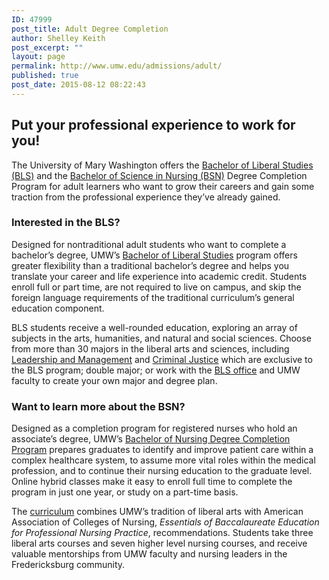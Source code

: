 ```yaml
---
ID: 47999
post_title: Adult Degree Completion
author: Shelley Keith
post_excerpt: ""
layout: page
permalink: http://www.umw.edu/admissions/adult/
published: true
post_date: 2015-08-12 08:22:43
---
```

<h2>Put your professional experience to work for you!</h2>
The University of Mary Washington offers the <a href="/admissions/adult/bls/">Bachelor of Liberal Studies (BLS)</a> and the <a href="/admissions/adult/bsn/">Bachelor of Science in Nursing (BSN)</a> Degree Completion Program for adult learners who want to grow their careers and gain some traction from the professional experience they’ve already gained.
<h3>Interested in the BLS?</h3>
Designed for nontraditional adult students who want to complete a bachelor’s degree, UMW’s <a href="/admissions/adult/bls/">Bachelor of Liberal Studies</a> program offers greater flexibility than a traditional bachelor’s degree and helps you translate your career and life experience into academic credit. Students enroll full or part time, are not required to live on campus, and skip the foreign language requirements of the traditional curriculum’s general education component.

BLS students receive a well-rounded education, exploring an array of subjects in the arts, humanities, and natural and social sciences. Choose from more than 30 majors in the liberal arts and sciences, including <a href="http://cas.umw.edu/bls/bls-major-programs-of-study/leadership-and-management-major-2/">Leadership and Management</a> and <a href="http://cas.umw.edu/bls/bls-major-programs-of-study/criminal-justice-special-major/">Criminal Justice</a> which are exclusive to the BLS program; double major; or work with the <a href="http://cas.umw.edu/bls/">BLS office</a> and UMW faculty to create your own major and degree plan.
<h3>Want to learn more about the BSN?</h3>
Designed as a completion program for registered nurses who hold an associate’s degree, UMW’s <a href="/admissions/adult/bsn/">Bachelor of Nursing Degree Completion Program</a> prepares graduates to identify and improve patient care within a complex healthcare system, to assume more vital roles within the medical profession, and to continue their nursing education to the graduate level. Online hybrid classes make it easy to enroll full time to complete the program in just one year, or study on a part-time basis.

The <a href="/admissions/adult/bsn/bsn-curriculum/">curriculum</a> combines UMW’s tradition of liberal arts with American Association of Colleges of Nursing, <em>Essentials of Baccalaureate Education for Professional Nursing Practice</em>, recommendations. Students take three liberal arts courses and seven higher level nursing courses, and receive valuable mentorships from UMW faculty and nursing leaders in the Fredericksburg community.